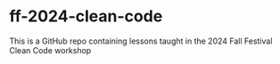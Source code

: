 # ff-2024-clean-code
This is a GitHub repo containing lessons taught in the 2024 Fall Festival Clean Code workshop
